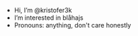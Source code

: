 -  Hi, I’m @kristofer3k
-  I’m interested in blåhajs
-  Pronouns: anything, don't care honestly

<!---
kristofer3k/kristofer3k is a ✨ special ✨ repository because its `README.md` (this file) appears on your GitHub profile.
You can click the Preview link to take a look at your changes.
--->
